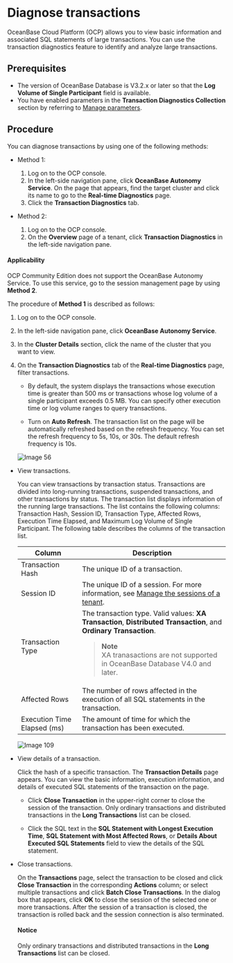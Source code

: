 # Diagnose transactions

OceanBase Cloud Platform (OCP) allows you to view basic information and associated SQL statements of large transactions. You can use the transaction diagnostics feature to identify and analyze large transactions.

## Prerequisites

* The version of OceanBase Database is V3.2.x or later so that the **Log Volume of Single Participant** field is available.
* You have enabled parameters in the **Transaction Diagnostics Collection** section by referring to [Manage parameters](../../600.cluster-functions/300.manage-a-cluster/1200.manage-om-configuration/200.manage-om-configuration-parameters.md).

## Procedure

You can diagnose transactions by using one of the following methods:

* Method 1:

    1. Log on to the OCP console.
    2. In the left-side navigation pane, click **OceanBase Autonomy Service**. On the page that appears, find the target cluster and click its name to go to the **Real-time Diagnostics** page.
    3. Click the **Transaction Diagnostics** tab.

* Method 2:

    1. Log on to the OCP console.
    2. On the **Overview** page of a tenant, click **Transaction Diagnostics** in the left-side navigation pane.

<main id="notice" type='notice'>
  <h4>Applicability</h4>
  <p>OCP Community Edition does not support the OceanBase Autonomy Service. To use this service, go to the session management page by using <b>Method 2</b>. </p>
</main>

The procedure of **Method 1** is described as follows:

1. Log on to the OCP console.

2. In the left-side navigation pane, click **OceanBase Autonomy Service**.

3. In the **Cluster Details** section, click the name of the cluster that you want to view.

4. On the **Transaction Diagnostics** tab of the **Real-time Diagnostics** page, filter transactions.

      * By default, the system displays the transactions whose execution time is greater than 500 ms or transactions whose log volume of a single participant exceeds 0.5 MB. You can specify other execution time or log volume ranges to query transactions.

      * Turn on **Auto Refresh**. The transaction list on the page will be automatically refreshed based on the refresh frequency. You can set the refresh frequency to 5s, 10s, or 30s. The default refresh frequency is 10s.

    ![Image 56](https://help-static-aliyun-doc.aliyuncs.com/assets/img/en-US/9334633561/p440487.png)
  
* View transactions.

  You can view transactions by transaction status. Transactions are divided into long-running transactions, suspended transactions, and other transactions by status. The transaction list displays information of the running large transactions. The list contains the following columns: Transaction Hash, Session ID, Transaction Type, Affected Rows, Execution Time Elapsed, and Maximum Log Volume of Single Participant. The following table describes the columns of the transaction list.
  
  |    Column    |                                   Description                                    |
  |-----------|-------------------------------------------------------------------------|
  | Transaction Hash   | The unique ID of a transaction.                                                                |
  | Session ID     | The unique ID of a session. For more information, see [Manage the sessions of a tenant](../300.manage-session/100.manage-tenant-sessions.md). |
  | Transaction Type      | The transaction type. Valid values: **XA Transaction**, **Distributed Transaction**, and **Ordinary Transaction**. <blockquote>**Note**</br>XA tranasactions are not supported in OceanBase Database V4.0 and later. </blockquote>                                                |
  | Affected Rows     | The number of rows affected in the execution of all SQL statements in the transaction.                                             |
  | Execution Time Elapsed (ms) | The amount of time for which the transaction has been executed.                                                              |

  ![Image 109](https://help-static-aliyun-doc.aliyuncs.com/assets/img/en-US/0434633561/p440488.png)
  
* View details of a transaction.

  Click the hash of a specific transaction. The **Transaction Details** page appears. You can view the basic information, execution information, and details of executed SQL statements of the transaction on the page.
  * Click **Close Transaction** in the upper-right corner to close the session of the transaction. Only ordinary transactions and distributed transactions in the **Long Transactions** list can be closed.

  * Click the SQL text in the **SQL Statement with Longest Execution Time**, **SQL Statement with Most Affected Rows**, or **Details About Executed SQL Statements** field to view the details of the SQL statement.

* Close transactions.

  On the **Transactions** page, select the transaction to be closed and click **Close Transaction** in the corresponding **Actions** column; or select multiple transactions and click **Batch Close Transactions**. In the dialog box that appears, click **OK** to close the session of the selected one or more transactions. After the session of a transaction is closed, the transaction is rolled back and the session connection is also terminated.
  
   <main id="notice" type='notice'>
    <h4>Notice</h4>
    <p>Only ordinary transactions and distributed transactions in the <strong>Long Transactions</strong> list can be closed. </p>
   </main>
